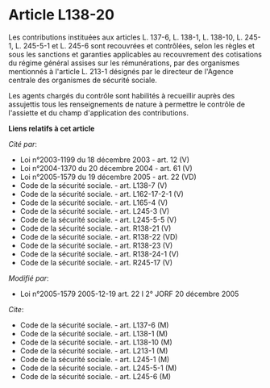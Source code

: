 # Article L138-20

Les contributions instituées aux articles L. 137-6, L. 138-1, L. 138-10, L. 245-1, L. 245-5-1 et L. 245-6 sont recouvrées et
contrôlées, selon les règles et sous les sanctions et garanties applicables au recouvrement des cotisations du régime général
assises sur les rémunérations, par des organismes mentionnés à l'article L. 213-1 désignés par le directeur de l'Agence
centrale des organismes de sécurité sociale.

Les agents chargés du contrôle sont habilités à recueillir auprès des assujettis tous les renseignements de nature à
permettre le contrôle de l'assiette et du champ d'application des contributions.

**Liens relatifs à cet article**

_Cité par_:

  - Loi n°2003-1199 du 18 décembre 2003 - art. 12 (V)
  - Loi n°2004-1370 du 20 décembre 2004 - art. 61 (V)
  - Loi n°2005-1579 du 19 décembre 2005 - art. 22 (VD)
  - Code de la sécurité sociale. - art. L138-7 (V)
  - Code de la sécurité sociale. - art. L162-17-2-1 (V)
  - Code de la sécurité sociale. - art. L165-4 (V)
  - Code de la sécurité sociale. - art. L245-3 (V)
  - Code de la sécurité sociale. - art. L245-5-5 (V)
  - Code de la sécurité sociale. - art. R138-21 (V)
  - Code de la sécurité sociale. - art. R138-22 (VD)
  - Code de la sécurité sociale. - art. R138-23 (V)
  - Code de la sécurité sociale. - art. R138-24-1 (V)
  - Code de la sécurité sociale. - art. R245-17 (V)

_Modifié par_:

  - Loi n°2005-1579 2005-12-19 art. 22 I 2° JORF 20 décembre 2005

_Cite_:

  - Code de la sécurité sociale. - art. L137-6 (M)
  - Code de la sécurité sociale. - art. L138-1 (M)
  - Code de la sécurité sociale. - art. L138-10 (M)
  - Code de la sécurité sociale. - art. L213-1 (M)
  - Code de la sécurité sociale. - art. L245-1 (M)
  - Code de la sécurité sociale. - art. L245-5-1 (M)
  - Code de la sécurité sociale. - art. L245-6 (M)
